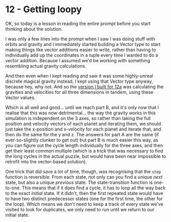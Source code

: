 # 12 - Getting loopy
OK, so today is a lesson in reading the entire prompt before you start thinking about the solution.

I was only a few lines into the prompt when I saw I was doing stuff with orbits and gravity and I immediately started building a Vector type to start making things like vector additions easier to write, rather than having to individually add up the coordinates in a tuple every time I wanted to do a vector addition. Because I assumed we'd be working with something resembling actual gravity calculations.

And then even when I kept reading and saw it was some highly-unreal discrete magical gravity instead, I kept using that Vector type anyway, because hey, why not. And so the [version I built for 12a](https://github.com/mrphlip/aoc2019/blob/4cb6dcbbd9e6028e1afd81209bf59105e42655ba/12.hs) was calculating the gravities and velocities for all three dimensions in tandem, using these Vector values.

Which is all well and good... until we reach part B, and it's only now that I realise that this was now detrimental... the way the gravity works in this simulation is independent on the 3 axes, so rather than taking the full position and velocity vectors of each planet and iterating them, we should just take the x-position and x-velocity for each planet and iterate that, and then do the same for the y and z. The answers for part A are the same (if ever-so-slightly clunker to get out) but part B is much easier this way, as you can figure out the cycle length individually for the three axes, and then get their least common multiple (which is a trick that was necessary to find the long cycles in the actual puzzle, but would have been near impossible to retrofit into the vector-based solution).

One trick that did save a lot of time, though, was recognising that the `step` function is reversible. From each state, not only can you find a unique _next_ state, but also a unique _previous_ state. The state-transition function is one-to-one. This means that if it does find a cycle, it has to loop all the way back to the exact _initial_ state. If it didn't, then the first repeated state would have to have two distinct predecessor states (one for the first time, the other for the loop). Which means we don't need to keep a track of every state we've visited to look for duplicates, we only need to run until we return to our initial state.
